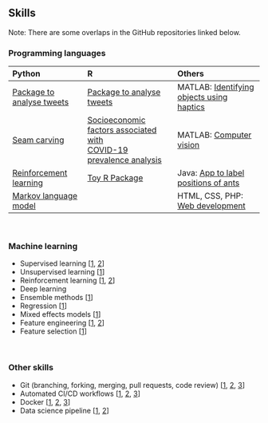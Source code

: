 ## Skills

Note: There are some overlaps in the GitHub repositories linked below.

### Programming languages

Python          |  R |  Others
:-------------------------|:-------------------------|:-------------------------
[Package to analyse tweets](https://github.com/UBC-MDS/pytextprep)  |  [Package to analyse tweets](https://github.com/UBC-MDS/textprepr) | MATLAB: [Identifying objects using haptics](https://github.com/joshsia/haptics-classification)
[Seam carving](https://github.com/joshsia/seam-carving) | [Socioeconomic factors associated with <br> COVID-19 prevalence analysis](https://github.com/joshsia/DSCI_522_US_social_determinants_of_health_by_county?organization=joshsia&organization=joshsia) | MATLAB: [Computer vision](https://github.com/joshsia/calculator-images-cv)
[Reinforcement learning](https://github.com/joshsia/random-maze-rl) | [Toy R Package](https://github.com/joshsia/regexcite) | Java: [App to label positions of ants](https://github.com/joshsia/Ants)
[Markov language model](https://github.com/joshsia/markov-language-model) |  | HTML, CSS, PHP: [Web development](https://github.com/joshsia/auditory-illusions)

<br>

### Machine learning

- Supervised learning [[1](https://github.com/joshsia/monkey-neural-decoder), [2](https://github.com/joshsia/predict-text-disaster)]
- Unsupervised learning [[1](https://github.com/joshsia/haptics-classification)]
- Reinforcement learning [[1](https://github.com/joshsia/random-maze-rl), [2](https://github.com/joshsia/gridworld-rl)]
- Deep learning
- Ensemble methods [[1](https://github.com/joshsia/monkey-neural-decoder)]
- Regression [[1](https://github.com/joshsia/DSCI_522_US_social_determinants_of_health_by_county?organization=joshsia&organization=joshsia)]
- Mixed effects models [[1](https://github.com/joshsia/modelling-fungal-growth)]
- Feature engineering [[1](https://github.com/joshsia/predict-text-disaster), [2](https://github.com/joshsia/predict-credit-default)]
- Feature selection [[1](https://github.com/joshsia/predict-credit-default)]

<br> 

### Other skills

- Git (branching, forking, merging, pull requests, code review) [[1](https://github.com/UBC-MDS/pytextprep), [2](https://github.com/UBC-MDS/textprepr), [3](https://github.com/joshsia/DSCI_522_US_social_determinants_of_health_by_county?organization=joshsia&organization=joshsia)]
- Automated CI/CD workflows [[1](https://github.com/UBC-MDS/pytextprep), [2](https://github.com/joshsia/DSCI_522_US_social_determinants_of_health_by_county?organization=joshsia&organization=joshsia), [3](https://github.com/joshsia/seam-carving)]
- Docker [[1](https://github.com/joshsia/DSCI_522_US_social_determinants_of_health_by_county?organization=joshsia&organization=joshsia), [2](https://github.com/joshsia/markov-language-model), [3](https://github.com/joshsia/seam-carving)]
- Data science pipeline [[1](https://github.com/joshsia/DSCI_522_US_social_determinants_of_health_by_county?organization=joshsia&organization=joshsia), [2](https://github.com/joshsia/predict-credit-default)]
